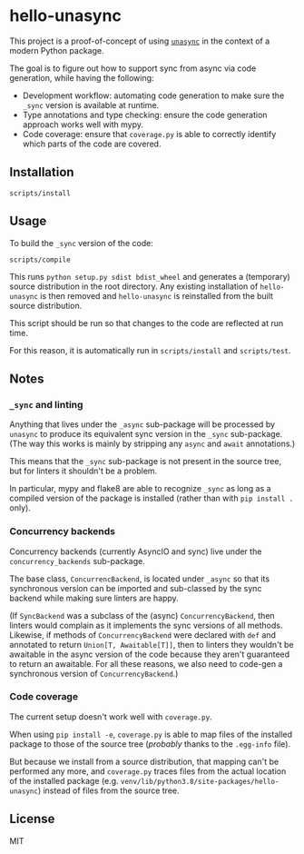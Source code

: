 # hello-unasync

This project is a proof-of-concept of using [`unasync`](https://unasync.readthedocs.io/en/latest/) in the context of a modern Python package.

The goal is to figure out how to support sync from async via code generation, while having the following:

- Development workflow: automating code generation to make sure the `_sync` version is available at runtime.
- Type annotations and type checking: ensure the code generation approach works well with mypy.
- Code coverage: ensure that `coverage.py` is able to correctly identify which parts of the code are covered.

## Installation

```
scripts/install
```

## Usage

To build the `_sync` version of the code:

```
scripts/compile
```

This runs `python setup.py sdist bdist_wheel` and generates a (temporary) source distribution in the root directory. Any existing installation of `hello-unasync` is then removed and `hello-unasync` is reinstalled from the built source distribution.

This script should be run so that changes to the code are reflected at run time.

For this reason, it is automatically run in `scripts/install` and `scripts/test`.

## Notes

### `_sync` and linting

Anything that lives under the `_async` sub-package will be processed by `unasync` to produce its equivalent sync version in the `_sync` sub-package. (The way this works is mainly by stripping any `async` and `await` annotations.)

This means that the `_sync` sub-package is not present in the source tree, but for linters it shouldn't be a problem.

In particular, mypy and flake8 are able to recognize `_sync` as long as a compiled version of the package is installed (rather than with `pip install .` only).

### Concurrency backends

Concurrency backends (currently AsyncIO and sync) live under the `concurrency_backends` sub-package.

The base class, `ConcurrencBackend`, is located under `_async` so that its synchronous version can be imported and sub-classed by the sync backend while making sure linters are happy.

(If `SyncBackend` was a subclass of the (async) `ConcurrencyBackend`, then linters would complain as it implements the sync versions of all methods. Likewise, if methods of `ConcurrencyBackend` were declared with `def` and annotated to return `Union[T, Awaitable[T]]`, then to linters they wouldn't be awaitable in the async version of the code because they aren't guaranteed to return an awaitable. For all these reasons, we also need to code-gen a synchronous version of `ConcurrencyBackend`.)

### Code coverage

The current setup doesn't work well with `coverage.py`.

When using `pip install -e`, `coverage.py` is able to map files of the installed package to those of the source tree (*probably* thanks to the `.egg-info` file).

But because we install from a source distribution, that mapping can't be performed any more, and `coverage.py` traces files from the actual location of the installed package (e.g. `venv/lib/python3.8/site-packages/hello-unasync`) instead of files from the source tree.

## License

MIT
